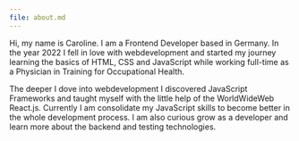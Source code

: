 ```yaml
---
file: about.md
---
```


Hi, my name is Caroline. I am a Frontend Developer based in Germany.
In the year 2022 I fell in love with webdevelopment and started my journey learning the basics of HTML, CSS and JavaScript while working full-time as a 
Physician in Training for Occupational Health.

The deeper I dove into webdevelopment I discovered JavaScript Frameworks and taught myself with the little help of the WorldWideWeb React.js.
Currently I am consolidate my JavaScript skills to become better in the whole development process. 
I am also curious grow as a developer and learn more about the backend and testing technologies.